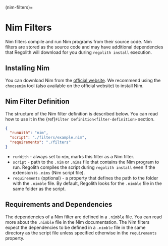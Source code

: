 (nim-filters)=
# Nim Filters

Nim filters compile and run Nim programs from their source code. Nim filters are stored as the source code and may have additional dependencies that Regolith will download for you during `regolith install` execution.

## Installing Nim

You can download Nim from the [official website](https://nim-lang.org/install.html). We recommend using the `choosenim` tool (also available on the official website) to install Nim.

## Nim Filter Definition

The structure of the Nim filter definition is described below. You can read how to use it in the {ref}`Filter Definition<filter-definition>` section.

```json
{
  "runWith": "nim",
  "script": "./filters/example.nim",
  "requirements": "./filters"
}
```

- `runWith` - always set to `nim`, marks this filter as a Nim filter.
- `script` - path to the `.nim` or `.nims` file that contains the Nim program to run. Regolith compiles the script during `regolith install` even if the extension is `.nims` (Nim script file).
- `requirements` (optional) - a property that defines the path to the folder with the `.nimble` file. By default, Regolith looks for the `.nimble` file in the same folder as the script.


## Requirements and Dependencies

The dependencies of a Nim filter are defined in a `.nimble` file. You can read more about the `.nimble` file in the Nim documentation. The Nim filters expect the dependencies to be defined in a `.nimble` file in the same directory as the script file unless specified otherwise in the `requirements` property.
